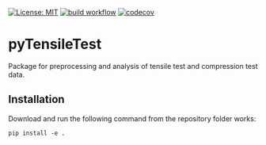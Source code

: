 [![License: MIT](https://img.shields.io/badge/License-MIT-blue.svg)](https://opensource.org/licenses/MIT)
[![build workflow](https://github.com/AlexanderSouthan/pyAnalytics/actions/workflows/main.yml/badge.svg)](https://github.com/AlexanderSouthan/pyTensileTest/actions/workflows/main.yml)
[![codecov](https://codecov.io/gh/AlexanderSouthan/pyAnalytics/branch/master/graph/badge.svg?token=7GN1K2MVJ3)](https://codecov.io/gh/AlexanderSouthan/pyTensileTest)

# pyTensileTest
Package for preprocessing and analysis of tensile test and compression test data. 

## Installation
Download and run the following command from the repository folder works:
```
pip install -e .
```
